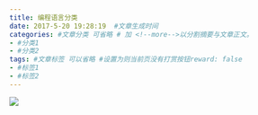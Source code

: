 ```yaml
---
title: 编程语言分类
date: 2017-5-20 19:28:19  #文章生成时间
categories: #文章分类 可省略 # 加 <!--more-->以分割摘要与文章正文。
- #分类1
- #分类2
tags: #文章标签 可以省略 #设置为则当前页没有打赏按钮reward: false
- #标签1
- #标签2
---
```

![](http://i.imgur.com/nLNXFVk.jpg)